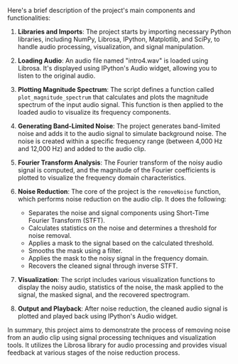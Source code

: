 Here's a brief description of the project's main components and functionalities:

1. **Libraries and Imports**: The project starts by importing necessary Python libraries, including NumPy, Librosa, IPython, Matplotlib, and SciPy, to handle audio processing, visualization, and signal manipulation.

2. **Loading Audio**: An audio file named "intro4.wav" is loaded using Librosa. It's displayed using IPython's Audio widget, allowing you to listen to the original audio.

3. **Plotting Magnitude Spectrum**: The script defines a function called `plot_magnitude_spectrum` that calculates and plots the magnitude spectrum of the input audio signal. This function is then applied to the loaded audio to visualize its frequency components.

4. **Generating Band-Limited Noise**: The project generates band-limited noise and adds it to the audio signal to simulate background noise. The noise is created within a specific frequency range (between 4,000 Hz and 12,000 Hz) and added to the audio clip.

5. **Fourier Transform Analysis**: The Fourier transform of the noisy audio signal is computed, and the magnitude of the Fourier coefficients is plotted to visualize the frequency domain characteristics.

6. **Noise Reduction**: The core of the project is the `removeNoise` function, which performs noise reduction on the audio clip. It does the following:

   - Separates the noise and signal components using Short-Time Fourier Transform (STFT).
   - Calculates statistics on the noise and determines a threshold for noise removal.
   - Applies a mask to the signal based on the calculated threshold.
   - Smooths the mask using a filter.
   - Applies the mask to the noisy signal in the frequency domain.
   - Recovers the cleaned signal through inverse STFT.

7. **Visualization**: The script includes various visualization functions to display the noisy audio, statistics of the noise, the mask applied to the signal, the masked signal, and the recovered spectrogram.

8. **Output and Playback**: After noise reduction, the cleaned audio signal is plotted and played back using IPython's Audio widget.

In summary, this project aims to demonstrate the process of removing noise from an audio clip using signal processing techniques and visualization tools. It utilizes the Librosa library for audio processing and provides visual feedback at various stages of the noise reduction process.
